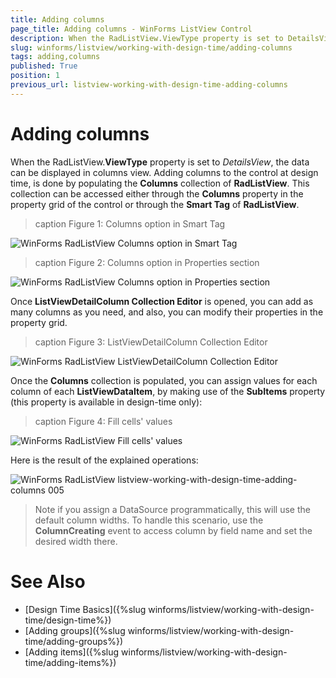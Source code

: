 ```yaml
---
title: Adding columns
page_title: Adding columns - WinForms ListView Control
description: When the RadListView.ViewType property is set to DetailsView, the data can be displayed in columns view.
slug: winforms/listview/working-with-design-time/adding-columns
tags: adding,columns
published: True
position: 1
previous_url: listview-working-with-design-time-adding-columns
---
```


# Adding columns

When the RadListView.**ViewType** property is set to *DetailsView*, the data can be displayed in columns view. Adding columns to the control at design time, is done by populating the **Columns** collection of **RadListView**. This collection can be accessed either through the __Columns__ property in the property grid of the control or through the __Smart Tag__ of **RadListView**.        

>caption Figure 1: Columns option in Smart Tag

![WinForms RadListView Columns option in Smart Tag](images/listview-working-with-design-time-adding-columns001.png)

>caption Figure 2: Columns option in Properties section

![WinForms RadListView Columns option in Properties section](images/listview-working-with-design-time-adding-columns002.png)

Once __ListViewDetailColumn Collection Editor__ is opened, you can add as many columns as you need, and also, you can modify their properties in the property grid.

>caption Figure 3: ListViewDetailColumn Collection Editor

![WinForms RadListView ListViewDetailColumn Collection Editor](images/listview-working-with-design-time-adding-columns003.png)

Once the __Columns__ collection is populated, you can assign values for each column of each **ListViewDataItem**, by making use of the __SubItems__ property (this property is available in design-time only):

>caption Figure 4: Fill cells' values

![WinForms RadListView Fill cells' values](images/listview-working-with-design-time-adding-columns004.png)

Here is the result of the explained operations:

![WinForms RadListView listview-working-with-design-time-adding-columns 005](images/listview-working-with-design-time-adding-columns005.png)

> Note if you assign a DataSource programmatically, this will use the default column widths. To handle this scenario, use the **ColumnCreating** event to access column by field name and set the desired width there.


# See Also

* [Design Time Basics]({%slug winforms/listview/working-with-design-time/design-time%})	
* [Adding groups]({%slug winforms/listview/working-with-design-time/adding-groups%})	
* [Adding items]({%slug winforms/listview/working-with-design-time/adding-items%})	 
